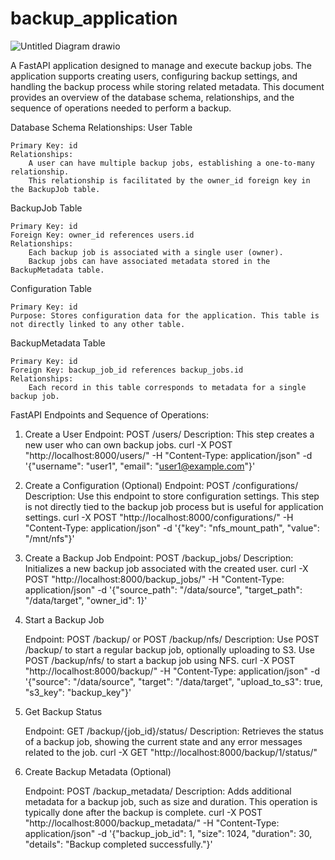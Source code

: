 # backup_application

![Untitled Diagram drawio](https://github.com/user-attachments/assets/c60e0452-fb31-4fc5-b734-a2c6d103af43)

A FastAPI application designed to manage and execute backup jobs. The application supports creating users, configuring backup settings, and handling the backup process while storing related metadata. This document provides an overview of the database schema, relationships, and the sequence of operations needed to perform a backup.

Database Schema Relationships:
User Table

    Primary Key: id
    Relationships:
        A user can have multiple backup jobs, establishing a one-to-many relationship.
        This relationship is facilitated by the owner_id foreign key in the BackupJob table.

BackupJob Table

    Primary Key: id
    Foreign Key: owner_id references users.id
    Relationships:
        Each backup job is associated with a single user (owner).
        Backup jobs can have associated metadata stored in the BackupMetadata table.

Configuration Table

    Primary Key: id
    Purpose: Stores configuration data for the application. This table is not directly linked to any other table.

BackupMetadata Table

    Primary Key: id
    Foreign Key: backup_job_id references backup_jobs.id
    Relationships:
        Each record in this table corresponds to metadata for a single backup job.

FastAPI Endpoints and Sequence of Operations:
1. Create a User
    Endpoint: POST /users/
    Description: This step creates a new user who can own backup jobs.
    curl -X POST "http://localhost:8000/users/" -H "Content-Type: application/json" -d '{"username": "user1", "email": "user1@example.com"}'
   
2. Create a Configuration (Optional)
    Endpoint: POST /configurations/
    Description: Use this endpoint to store configuration settings. This step is not directly tied to the backup job process but is useful for application settings.
    curl -X POST "http://localhost:8000/configurations/" -H "Content-Type: application/json" -d '{"key": "nfs_mount_path", "value": "/mnt/nfs"}'

3. Create a Backup Job
   Endpoint: POST /backup_jobs/
   Description: Initializes a new backup job associated with the created user.
   curl -X POST "http://localhost:8000/backup_jobs/" -H "Content-Type: application/json" -d '{"source_path": "/data/source", "target_path": "/data/target", "owner_id": 1}'

4. Start a Backup Job

    Endpoint: POST /backup/ or POST /backup/nfs/
    Description: Use POST /backup/ to start a regular backup job, optionally uploading to S3. Use POST /backup/nfs/ to start a backup job using NFS.
    curl -X POST "http://localhost:8000/backup/" -H "Content-Type: application/json" -d '{"source": "/data/source", "target": "/data/target", "upload_to_s3": true, "s3_key": "backup_key"}'

5.  Get Backup Status

    Endpoint: GET /backup/{job_id}/status/
    Description: Retrieves the status of a backup job, showing the current state and any error messages related to the job.
    curl -X GET "http://localhost:8000/backup/1/status/"

6. Create Backup Metadata (Optional)

    Endpoint: POST /backup_metadata/
    Description: Adds additional metadata for a backup job, such as size and duration. This operation is typically done after the backup is complete.
    curl -X POST "http://localhost:8000/backup_metadata/" -H "Content-Type: application/json" -d '{"backup_job_id": 1, "size": 1024, "duration": 30, "details": "Backup completed successfully."}'

   

